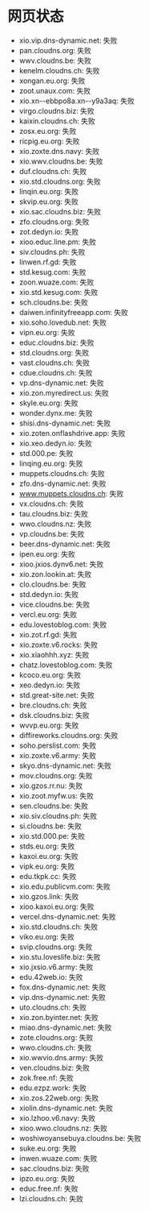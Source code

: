 # 网页状态
- xio.vip.dns-dynamic.net: 失败
- pan.cloudns.org: 失败
- wwv.cloudns.be: 失败
- kenelm.cloudns.ch: 失败
- xongan.eu.org: 失败
- zoot.unaux.com: 失败
- xio.xn--ebbpo8a.xn--y9a3aq: 失败
- virgo.cloudns.biz: 失败
- kaixin.cloudns.ch: 失败
- zosx.eu.org: 失败
- ricpig.eu.org: 失败
- xio.zoxte.dns.navy: 失败
- xio.wwv.cloudns.be: 失败
- duf.cloudns.ch: 失败
- xio.std.cloudns.org: 失败
- linqin.eu.org: 失败
- skvip.eu.org: 失败
- xio.sac.cloudns.biz: 失败
- zfo.cloudns.org: 失败
- zot.dedyn.io: 失败
- xioo.educ.line.pm: 失败
- siv.cloudns.ph: 失败
- linwen.rf.gd: 失败
- std.kesug.com: 失败
- zoon.wuaze.com: 失败
- xio.std.kesug.com: 失败
- sch.cloudns.be: 失败
- daiwen.infinityfreeapp.com: 失败
- xio.soho.lovedub.net: 失败
- vipn.eu.org: 失败
- educ.cloudns.biz: 失败
- std.cloudns.org: 失败
- vast.cloudns.ch: 失败
- cdue.cloudns.ch: 失败
- vp.dns-dynamic.net: 失败
- xio.zon.myredirect.us: 失败
- skyle.eu.org: 失败
- wonder.dynx.me: 失败
- shisi.dns-dynamic.net: 失败
- xio.zoten.onflashdrive.app: 失败
- xio.xeo.dedyn.io: 失败
- std.000.pe: 失败
- linqing.eu.org: 失败
- muppets.cloudns.ch: 失败
- zfo.dns-dynamic.net: 失败
- www.muppets.cloudns.ch: 失败
- vx.cloudns.ch: 失败
- tau.cloudns.biz: 失败
- wwo.cloudns.nz: 失败
- vp.cloudns.be: 失败
- beer.dns-dynamic.net: 失败
- ipen.eu.org: 失败
- xioo.jxios.dynv6.net: 失败
- xio.zon.lookin.at: 失败
- clo.cloudns.be: 失败
- std.dedyn.io: 失败
- vice.cloudns.be: 失败
- vercl.eu.org: 失败
- edu.lovestoblog.com: 失败
- xio.zot.rf.gd: 失败
- xio.zoxte.v6.rocks: 失败
- xio.xiaohhh.xyz: 失败
- chatz.lovestoblog.com: 失败
- kcoco.eu.org: 失败
- xeo.dedyn.io: 失败
- std.great-site.net: 失败
- bre.cloudns.ch: 失败
- dsk.cloudns.biz: 失败
- wvvp.eu.org: 失败
- diffireworks.cloudns.org: 失败
- soho.perslist.com: 失败
- xio.zoxte.v6.army: 失败
- skyo.dns-dynamic.net: 失败
- mov.cloudns.org: 失败
- xio.gzos.rr.nu: 失败
- xio.zoot.myfw.us: 失败
- sen.cloudns.be: 失败
- xio.siv.cloudns.ph: 失败
- si.cloudns.be: 失败
- xio.std.000.pe: 失败
- stds.eu.org: 失败
- kaxoi.eu.org: 失败
- vipk.eu.org: 失败
- edu.tkpk.cc: 失败
- xio.edu.publicvm.com: 失败
- xio.gzos.link: 失败
- xioo.kaxoi.eu.org: 失败
- vercel.dns-dynamic.net: 失败
- xio.std.cloudns.ch: 失败
- viko.eu.org: 失败
- svip.cloudns.org: 失败
- xio.stu.loveslife.biz: 失败
- xio.jxsio.v6.army: 失败
- edu.42web.io: 失败
- fox.dns-dynamic.net: 失败
- vip.dns-dynamic.net: 失败
- uto.cloudns.ch: 失败
- xio.zon.byinter.net: 失败
- miao.dns-dynamic.net: 失败
- zote.cloudns.org: 失败
- wwo.cloudns.ch: 失败
- xio.wwvio.dns.army: 失败
- ven.cloudns.biz: 失败
- zok.free.nf: 失败
- edu.ezpz.work: 失败
- xio.zos.22web.org: 失败
- xiolin.dns-dynamic.net: 失败
- xio.lzhoo.v6.navy: 失败
- xioo.wwo.cloudns.nz: 失败
- woshiwoyansebuya.cloudns.be: 失败
- suke.eu.org: 失败
- inwen.wuaze.com: 失败
- sac.cloudns.biz: 失败
- ipzo.eu.org: 失败
- educ.free.nf: 失败
- lzi.cloudns.ch: 失败
